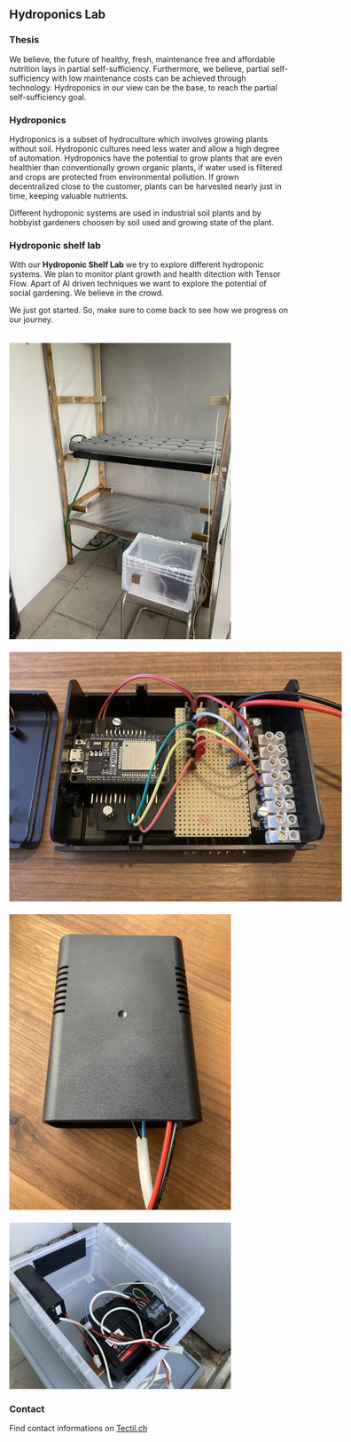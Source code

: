 ## Hydroponics Lab

### Thesis

We believe, the future of healthy, fresh, maintenance free and affordable nutrition lays in partial self-sufficiency. Furthermore, we believe, partial self-sufficiency with low maintenance costs can be achieved through technology. Hydroponics in our view can be the base, to reach the partial self-sufficiency goal.

### Hydroponics

Hydroponics is a subset of hydroculture which involves growing plants without soil. Hydroponic cultures need less water and allow a high degree of automation. Hydroponics have the potential to grow plants that are even healthier than conventionally grown organic plants, if water used is filtered and crops are protected from environmental pollution. If grown decentralized close to the customer, plants can be harvested nearly just in time, keeping valuable nutrients.

Different hydroponic systems are used in industrial soil plants and by hobbyist gardeners choosen by soil used and growing state of the plant. 

### Hydroponic shelf lab

With our **Hydroponic Shelf Lab** we try to explore different hydroponic systems. We plan to monitor plant growth and health ditection with Tensor Flow. Apart of AI driven techniques we want to explore the potential of social gardening. We believe in the crowd.

We just got started. So, make sure to come back to see how we progress on our journey.

<img src="images/IMG_4006.JPG" style="max-width: 400px;margin-top:20px" />
<img src="images/IMG_3870.JPG" style="max-width: 600px;margin-top:20px" />
<img src="images/IMG_3876.JPG" style="max-width: 400px;margin-top:20px" />
<img src="images/IMG_3972.JPG" style="max-width: 400px;margin-top:20px"/>

### Contact

Find contact informations on [Tectil.ch](https://www.tectil.ch)


